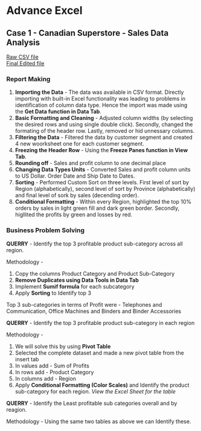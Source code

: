 # Advance Excel
## Case 1 - Canadian Superstore - Sales Data Analysis

[Raw CSV file](canadian_superstore_sales.csv)</br>
[Final Edited file](Canadian_SuperStore_Final.xlsx)

### Report Making 

1. **Importing the Data** - The data was available in CSV format. Directly importing with built-in Excel functionality was leading to problems in identification of column data type. Hence the import was made using the **Get Data function in Data Tab**.
2. **Basic Formatting and Cleaning** - Adjusted column widths (by selecting the desired rows and using single double click). Secondly, changed the formating of the header row. Lastly, removed or hid unnessary columns.
3. **Filtering the Data** - Filtered the data by customer segment and created 4 new woorksheet one for each customer segment.
4. **Freezing the Header Row** - Using the **Freeze Panes function in View Tab**.
5. **Rounding off** - Sales and profit column to one decimal place
6. **Changing Data Types Units** - Converted Sales and profit column units to US Dollar. Order Date and Ship Date to Dates.
7. **Sorting** - Performed Custom Sort on three levels. First level of sort by Region (alphabetically), second level of sort by Province (alphabetically) and final level of sork by sales (decending order).
8. **Conditional Formatting** - Within every Region, highlighted the top 10% orders by sales in light green fill and dark green border. Secondly, higllited the profits by green and losses by red.

### Business Problem Solving
**QUERRY** - Identify the top 3 profitable product sub-category across all region.</br>

Methodology -
1. Copy the columns Product Category and Product Sub-Category
2. **Remove Duplicates using Data Tools in Data Tab**
3. Implement **Sumif formula** for each subcategory
4. Apply **Sorting** to Identify top 3

Top 3 sub-categories in terms of Profit were - Telephones and Communication, Office Machines and Binders and Binder Accessories 

**QUERRY** - Identify the top 3 profitable product sub-category in each region

Methodology -
1. We will solve this by using **Pivot Table**
2. Selected the complete dataset and made a new pivot table from the insert tab
3. In values add - Sum of Profits
4. In rows add - Product Category
5. In columns add - Region
6. Apply **Conditional Formatting (Color Scales)** and Identify the product sub-category for each region.
*View the Excel Sheet for the table*

**QUERRY** - Identify the Least profitable sub categories overall and by reagion.

Methodology - Using the same two tables as above we can Identify these.

